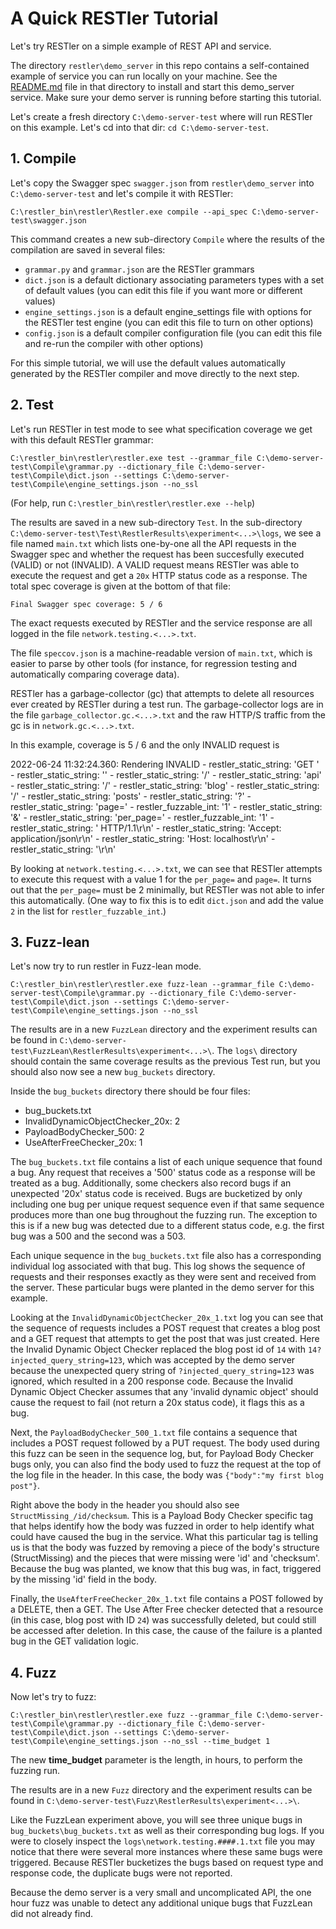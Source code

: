 # A Quick RESTler Tutorial

Let's try RESTler on a simple example of REST API and service.

The directory `restler\demo_server` in this repo contains a self-contained example of service you can run locally on your machine. See the [README.md](/demo_server/README.md) file in that directory to install and start this demo_server service. Make sure your demo server is running before starting this tutorial.

Let's create a fresh directory `C:\demo-server-test` where will run RESTler on this example. Let's cd into that dir: `cd C:\demo-server-test`.

## 1. Compile

Let's copy the Swagger spec `swagger.json` from `restler\demo_server` into `C:\demo-server-test` and let's compile it with RESTler:

`C:\restler_bin\restler\Restler.exe compile --api_spec C:\demo-server-test\swagger.json`

This command creates a new sub-directory `Compile` where the results of the compilation are saved in several files:

* `grammar.py` and `grammar.json` are the RESTler grammars
* `dict.json` is a default dictionary associating parameters types with a set of default values (you can edit this file if you want more or different values)
* `engine_settings.json` is a default engine_settings file with options for the RESTler test engine (you can edit this file to turn on other options)
* `config.json` is a default compiler configuration file (you can edit this file and re-run the compiler with other options)

For this simple tutorial, we will use the default values automatically generated by the RESTler compiler and move directly to the next step.


## 2. Test

Let's run RESTler in test mode to see what specification coverage we get with this default RESTler grammar:

`C:\restler_bin\restler\restler.exe test --grammar_file C:\demo-server-test\Compile\grammar.py --dictionary_file C:\demo-server-test\Compile\dict.json --settings C:\demo-server-test\Compile\engine_settings.json --no_ssl`

(For help, run `C:\restler_bin\restler\restler.exe --help`)

The results are saved in a new sub-directory `Test`. In the sub-directory `C:\demo-server-test\Test\RestlerResults\experiment<...>\logs`, we see a file named `main.txt` which lists one-by-one all the API requests in the Swagger spec and whether the request has been succesfully executed (VALID) or not (INVALID). A VALID request means RESTler was able to execute the request and get a `20x` HTTP status code as a response. The total spec coverage is given at the bottom of that file:

    Final Swagger spec coverage: 5 / 6

The exact requests executed by RESTler and the service response are all logged in the file `network.testing.<...>.txt`.

The file `speccov.json` is a machine-readable version of `main.txt`, which is easier to parse by other tools (for instance, for regression testing and automatically comparing coverage data).

RESTler has a garbage-collector (gc) that attempts to delete all resources ever created by RESTler during a test run. The garbage-collector logs are in the file `garbage_collector.gc.<...>.txt` and the raw HTTP/S traffic from the gc is in `network.gc.<...>.txt`.

In this example, coverage is 5 / 6 and the only INVALID request is

2022-06-24 11:32:24.360: Rendering INVALID
		- restler_static_string: 'GET '
		- restler_static_string: ''
		- restler_static_string: '/'
		- restler_static_string: 'api'
		- restler_static_string: '/'
		- restler_static_string: 'blog'
		- restler_static_string: '/'
		- restler_static_string: 'posts'
		- restler_static_string: '?'
		- restler_static_string: 'page='
		- restler_fuzzable_int: '1'
		- restler_static_string: '&'
		- restler_static_string: 'per_page='
		- restler_fuzzable_int: '1'
		- restler_static_string: ' HTTP/1.1\r\n'
		- restler_static_string: 'Accept: application/json\r\n'
		- restler_static_string: 'Host: localhost\r\n'
		- restler_static_string: '\r\n'

By looking at `network.testing.<...>.txt`, we can see that RESTler attempts to execute this request with a value 1 for the `per_page=` and `page=`. It turns out that the `per_page=` must be 2 minimally, but RESTler was not able to infer this automatically. (One way to fix this is to edit `dict.json` and add the value `2` in the list for `restler_fuzzable_int`.)


## 3. Fuzz-lean

Let's now try to run restler in Fuzz-lean mode.

`C:\restler_bin\restler\restler.exe fuzz-lean --grammar_file C:\demo-server-test\Compile\grammar.py --dictionary_file C:\demo-server-test\Compile\dict.json --settings C:\demo-server-test\Compile\engine_settings.json --no_ssl`

The results are in a new `FuzzLean` directory and the experiment results can be found in `C:\demo-server-test\FuzzLean\RestlerResults\experiment<...>\`. The `logs\` directory should contain the same coverage results as the previous Test run, but you should also now see a new `bug_buckets` directory.

Inside the `bug_buckets` directory there should be four files:

* bug_buckets.txt
* InvalidDynamicObjectChecker_20x: 2
* PayloadBodyChecker_500: 2
* UseAfterFreeChecker_20x: 1

The `bug_buckets.txt` file contains a list of each unique sequence that found a bug.  Any request that receives a '500' status code as a response will be treated as a bug.  Additionally, some checkers also record bugs if an unexpected '20x' status code is received. Bugs are bucketized by only including one bug per unique request sequence even if that same sequence produces more than one bug throughout the fuzzing run.  The exception to this is if a new bug was detected due to a different status code, e.g. the first bug was a 500 and the second was a 503.

Each unique sequence in the `bug_buckets.txt` file also has a corresponding individual log associated with that bug.  This log shows the sequence of requests and their responses exactly as they were sent and received from the server. These particular bugs were planted in the demo server for this example.

Looking at the `InvalidDynamicObjectChecker_20x_1.txt` log you can see that the sequence of requests includes a POST request that creates a blog post and a GET request that attempts to get the post that was just created.  Here the Invalid Dynamic Object Checker replaced the blog post id of `14` with `14?injected_query_string=123`, which was accepted by the demo server because the unexpected query string of `?injected_query_string=123` was ignored, which resulted in a 200 response code. Because the Invalid Dynamic Object Checker assumes that any 'invalid dynamic object' should cause the request to fail (not return a 20x status code), it flags this as a bug.

Next, the `PayloadBodyChecker_500_1.txt` file contains a sequence that includes a POST request followed by a PUT request.  The body used during this fuzz can be seen in the sequence log, but, for Payload Body Checker bugs only, you can also find the body used to fuzz the request at the top of the log file in the header.  In this case, the body was `{"body":"my first blog post"}`.

Right above the body in the header you should also see `StructMissing_/id/checksum`. This is a Payload Body Checker specific tag that helps identify how the body was fuzzed in order to help identify what could have caused the bug in the service.  What this particular tag is telling us is that the body was fuzzed by removing a piece of the body's structure (StructMissing) and the pieces that were missing were 'id' and 'checksum'.  Because the bug was planted, we know that this bug was, in fact, triggered by the missing 'id' field in the body.

Finally, the `UseAfterFreeChecker_20x_1.txt` file contains a POST followed by a DELETE, then a GET.  The Use After Free checker detected that a resource (in this case, blog post with ID `24`) was successfully deleted, but could still be accessed after deletion.  In this case, the cause of the failure is a planted bug in the GET validation logic.


## 4. Fuzz

Now let's try to fuzz:

`C:\restler_bin\restler\restler.exe fuzz --grammar_file C:\demo-server-test\Compile\grammar.py --dictionary_file C:\demo-server-test\Compile\dict.json --settings C:\demo-server-test\Compile\engine_settings.json --no_ssl --time_budget 1`

The new __time_budget__ parameter is the length, in hours, to perform the fuzzing run.

The results are in a new `Fuzz` directory and the experiment results can be found in `C:\demo-server-test\Fuzz\RestlerResults\experiment<...>\`.

Like the FuzzLean experiment above, you will see three unique bugs in `bug_buckets\bug_buckets.txt` as well as their corresponding bug logs.
If you were to closely inspect the `logs\network.testing.####.1.txt` file
you may notice that there were several more instances where these same bugs were triggered.
Because RESTler bucketizes the bugs based on request type and response code,
the duplicate bugs were not reported.

Because the demo server is a very small and uncomplicated API,
the one hour fuzz was unable to detect any additional unique bugs that FuzzLean did not already find.
